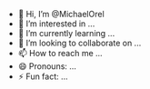 - 👋 Hi, I’m @MichaelOrel
- 👀 I’m interested in ...
- 🌱 I’m currently learning ...
- 💞️ I’m looking to collaborate on ...
- 📫 How to reach me ...
- 😄 Pronouns: ...
- ⚡ Fun fact: ...

<!---
MichaelOrel/MichaelOrel is a ✨ special ✨ repository because its `README.md` (this file) appears on your GitHub profile.
You can click the Preview link to take a look at your changes.
--->
